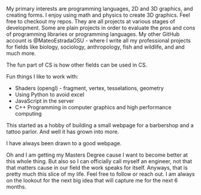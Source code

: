 My primary interests are programming languages, 2D and 3D graphics, and creating forms. I enjoy using math and physics to create 3D graphics. Feel free to checkout my repos. They are all projects at various stages of development. Some are plain projects in order to evaluate the pros and cons of programming libraries or programming languages. My other GitHub account is @MateoEstradaOSU - where I write all my professional projects for fields like biology, sociology, anthropology, fish and wildlife, and and much more. 

The fun part of CS is how other fields can be used in CS. 

Fun things I like to work with:
- Shaders (opengl) - fragment, vertex, tesselations, geometry 
- Using Python to avoid excel
- JavaScript in the server
- C++ Programming in computer graphics and high performance computing

This started as a hobby of building a small webpage for a barbershop and a tattoo parlor. And well it has grown into more. 

I have always been drawn to a good webpage. 

Oh and I am getting my Masters Degree cause I want to become better at this whole thing. 
But also so I can officially call myself an engineer, not that that matters cause in our field the work speaks for itself.
Anyways, that is pretty much this slice of my life. Feel free to follow or reach out. I am always on the lookout for the next big idea that will capture me for the next 6 months. 

<!---
TheodoreAI/TheodoreAI is a ✨ special ✨ repository because its `README.md` (this file) appears on your GitHub profile.
You can click the Preview link to take a look at your changes.
--->
